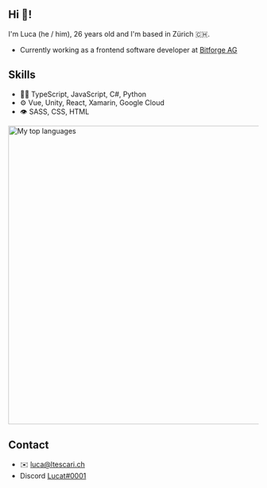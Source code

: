## Hi 👋!

I'm Luca (he / him), 26 years old and I'm based in Zürich 🇨🇭.

- Currently working as a frontend software developer at [Bitforge AG](https://www.bitforge.ch)

## Skills

- 👨‍💻 TypeScript, JavaScript, C#, Python
- ⚙️ Vue, Unity, React, Xamarin, Google Cloud
- 👁️ SASS, CSS, HTML

<img src="https://wakatime.com/share/@lucatescari/315e902b-af3c-4b1e-a69d-2aa692cf5eca.svg" alt="My top languages" style="width:600px;"/>

## Contact
- ✉️ [luca@ltescari.ch](mailto:luca@ltescari.ch)
- Discord [Lucat#0001](https://discordapp.com/users/lucat#0001)

